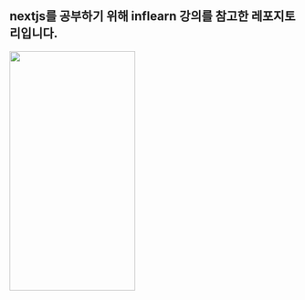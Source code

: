 ## nextjs를 공부하기 위해 inflearn 강의를 참고한 레포지토리입니다.

<img src="https://github.com/minseung-gang/next-prac/assets/83339863/9bd90e57-c112-44ed-bdc1-cd410b54c8bf" width="220px" height="420px">
 
